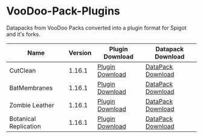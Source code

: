 # VooDoo-Pack-Plugins
Datapacks from VooDoo Packs converted into a plugin format for Spigot and it's forks.

Name | Version | Plugin Download | Datapack Download
------------ | ------------- | ------------- | -------------
CutClean | 1.16.1 | [Plugin Download](https://github.com/LoJoSho/VooDoo-Pack-Plugins/blob/master/CutClean/CutClean-1.0.jar?raw=true) | [DataPack Download](http://mc.voodoobeard.com/#cutclean)
BatMembranes | 1.16.1 | [Plugin Download](https://github.com/LoJoSho/VooDoo-Pack-Plugins/blob/master/batmembranes/BatMembranes-1.0.jar?raw=true) | [DataPack Download](http://mc.voodoobeard.com/#bat_membranes)
Zombie Leather | 1.16.1 | [Plugin Download](https://github.com/LoJoSho/VooDoo-Pack-Plugins/blob/master/Zombie%20Leather/ZombieLeather-1.0.jar?raw=true) | [DataPack Download](http://mc.voodoobeard.com/#zombie_leather)
Botanical Replication | 1.16.1 | [Plugin Download](https://github.com/LoJoSho/VooDoo-Pack-Plugins/blob/master/Botanical_Replication/BotanicalReplication-1.0.jar?raw=true) | [DataPack Download](http://mc.voodoobeard.com/#botanical_replication)
